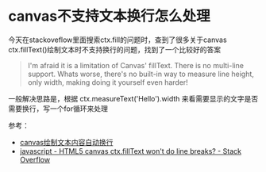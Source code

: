 # canvas不支持文本换行怎么处理

今天在stackoveflow里面搜索ctx.fill的问题时，查到了很多关于canvas ctx.fillText()绘制文本时不支持换行的问题，找到了一个比较好的答案

> I'm afraid it is a limitation of Canvas' fillText. There is no multi-line support. Whats worse, there's no built-in way to measure line height, only width, making doing it yourself even harder!

一般解决思路是，根据 ctx.measureText('Hello').width 来看需要显示的文字是否需要换行，写一个for循环来处理

参考：
- [canvas绘制文本内容自动换行](https://segmentfault.com/a/1190000017869922)
- [javascript - HTML5 canvas ctx.fillText won't do line breaks? - Stack Overflow](https://stackoverflow.com/questions/5026961/html5-canvas-ctx-filltext-wont-do-line-breaks)